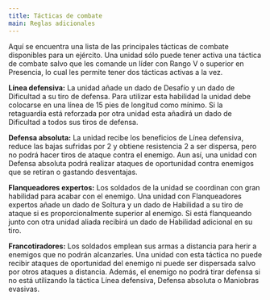 ```yaml
---
title: Tácticas de combate
main: Reglas adicionales
---
```


Aquí se encuentra una lista de las principales tácticas de combate disponibles para un ejército. Una unidad sólo puede tener activa una táctica de combate salvo que les comande un líder con Rango V o superior en Presencia, lo cual les permite tener dos tácticas activas a la vez.

**Línea defensiva:** La unidad añade un dado de Desafío y un dado de Dificultad a su tiro de defensa. Para utilizar esta habilidad la unidad debe colocarse en una línea de 15 pies de longitud como mínimo. Si la retaguardia está reforzada por otra unidad esta añadirá un dado de Dificultad a todos sus tiros de defensa.

**Defensa absoluta:** La unidad recibe los beneficios de Línea defensiva, reduce las bajas sufridas por 2 y obtiene resistencia 2 a ser dispersa, pero no podrá hacer tiros de ataque contra el enemigo. Aun así, una unidad con Defensa absoluta podrá realizar ataques de oportunidad contra enemigos que se retiran o gastando desventajas.

**Flanqueadores expertos:** Los soldados de la unidad se coordinan con gran habilidad para acabar con el enemigo. Una unidad con Flanqueadores expertos añade un dado de Soltura y un dado de Habilidad a su tiro de ataque si es proporcionalmente superior al enemigo. Si está flanqueando junto con otra unidad aliada recibirá un dado de Habilidad adicional en su tiro.

**Francotiradores:** Los soldados emplean sus armas a distancia para herir a enemigos que no podrán alcanzarles. Una unidad con esta táctica no puede recibir ataques de oportunidad del enemigo ni puede ser dispersada salvo por otros ataques a distancia. Además, el enemigo no podrá tirar defensa si no está utilizando la táctica Línea defensiva, Defensa absoluta o Maniobras evasivas.

